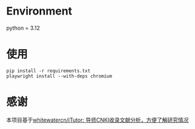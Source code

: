 # Environment

python = 3.12

# 使用

```
pip install -r requirements.txt
playwright install --with-deps chromium
```


# 感谢

本项目基于[whitewatercn/iTutor: 导师CNKI收录文献分析，方便了解研究情况](https://github.com/whitewatercn/iTutor)
